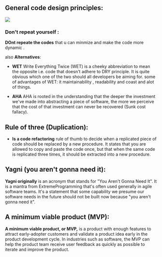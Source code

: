 ## General code design principles:

![](https://dz2cdn1.dzone.com/storage/temp/12890612-object-oriented-design-principles.png)

### Don't repeat yourself :
**DOnt repeate the codes** that u can minmize and make the code more dynamic .

also **Alternatives**:
* **WET** Write Everything Twice (WET) is a cheeky abbreviation to mean the opposite i.e. code that doesn't adhere to DRY principle. It is quite obvious which one of the two should all developers be aiming for. some of advantages of WET: it maintainability , readability and coast and alot of things.

* **AHA** AHA is rooted in the understanding that the deeper the investment we've made into abstracting a piece of software, the more we perceive that the cost of that investment can never be recovered (Sunk cost fallacy).


## Rule of three (Duplication):
* **Is a code refactoring** rule of thumb to decide when a replicated piece of code should be replaced by a new procedure. It states that you are allowed to copy and paste the code once, but that when the same code is replicated three times, it should be extracted into a new procedure.


## Yagni (you aren't gonna need it):

**Yagni originally** is an acronym that stands for "You Aren't Gonna Need It". It is a mantra from ExtremeProgramming that's often used generally in agile software teams. It's a statement that some capability we presume our software needs in the future should not be built now because "you aren't gonna need it".

## A minimum viable product (MVP):
**A minimum viable product, or MVP,** is a product with enough features to attract early-adopter customers and validate a product idea early in the product development cycle. In industries such as software, the MVP can help the product team receive user feedback as quickly as possible to iterate and improve the product.

